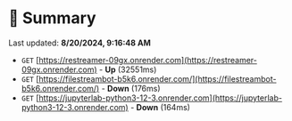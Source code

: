 # 📖 Summary
Last updated: **8/20/2024, 9:16:48 AM**

- `GET` [https://restreamer-09gx.onrender.com](https://restreamer-09gx.onrender.com) - **Up** (32551ms)
- `GET` [https://filestreambot-b5k6.onrender.com/](https://filestreambot-b5k6.onrender.com/) - **Down** (176ms)
- `GET` [https://jupyterlab-python3-12-3.onrender.com](https://jupyterlab-python3-12-3.onrender.com) - **Down** (164ms)
